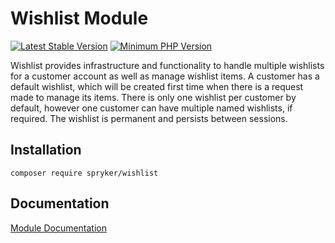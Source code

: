 # Wishlist Module
[![Latest Stable Version](https://poser.pugx.org/spryker/wishlist/v/stable.svg)](https://packagist.org/packages/spryker/wishlist)
[![Minimum PHP Version](https://img.shields.io/badge/php-%3E%3D%207.3-8892BF.svg)](https://php.net/)

Wishlist provides infrastructure and functionality to handle multiple wishlists for a customer account as well as manage wishlist items. A customer has a default wishlist, which will be created first time when there is a request made to manage its items. There is only one wishlist per customer by default, however one customer can have multiple named wishlists, if required. The wishlist is permanent and persists between sessions.

## Installation

```
composer require spryker/wishlist
```

## Documentation

[Module Documentation](https://academy.spryker.com/developing_with_spryker/module_guide/customer_management/wishlist/wishlist.html)

